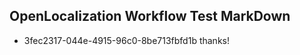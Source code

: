 ## OpenLocalization Workflow Test MarkDown
* 3fec2317-044e-4915-96c0-8be713fbfd1b thanks!

<!--HONumber=Jul16_HO2-->


